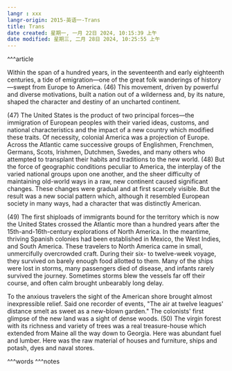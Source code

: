 ```yaml
---
langr : xxx
langr-origin: 2015-英语一-Trans
title: Trans
date created: 星期一, 一月 22日 2024, 10:15:39 上午
date modified: 星期三, 二月 28日 2024, 10:25:55 上午
---
```


^^^article

Within the span of a hundred years, in the seventeenth and early eighteenth centuries, a tide of emigration—one of the great folk wanderings of history—swept from Europe to America. (46) This movement, driven by powerful and diverse motivations, built a nation out of a wilderness and, by its nature, shaped the character and destiny of an uncharted continent.

(47) The United States is the product of two principal forces—the immigration of European peoples with their varied ideas, customs, and national characteristics and the impact of a new country which modified these traits. Of necessity, colonial America was a projection of Europe. Across the Atlantic came successive groups of Englishmen, Frenchmen, Germans, Scots, Irishmen, Dutchmen, Swedes, and many others who attempted to transplant their habits and traditions to the new world. (48) But the force of geographic conditions peculiar to America, the interplay of the varied national groups upon one another, and the sheer difficulty of maintaining old-world ways in a raw, new continent caused significant changes. These changes were gradual and at first scarcely visible. But the result was a new social pattern which, although it resembled European society in many ways, had a character that was distinctly American.

(49) The first shiploads of immigrants bound for the territory which is now the United States crossed the Atlantic more than a hundred years after the 15th-and-16th-century explorations of North America. In the meantime, thriving Spanish colonies had been established in Mexico, the West Indies, and South America. These travelers to North America came in small, unmercifully overcrowded craft. During their six- to twelve-week voyage, they survived on barely enough food allotted to them. Many of the ships were lost in storms, many passengers died of disease, and infants rarely survived the journey. Sometimes storms blew the vessels far off their course, and often calm brought unbearably long delay.

To the anxious travelers the sight of the American shore brought almost inexpressible relief. Said one recorder of events, "The air at twelve leagues' distance smelt as sweet as a new-blown garden." The colonists' first glimpse of the new land was a sight of dense woods. (50) The virgin forest with its richness and variety of trees was a real treasure-house which extended from Maine all the way down to Georgia. Here was abundant fuel and lumber. Here was the raw material of houses and furniture, ships and potash, dyes and naval stores.




^^^words
^^^notes
